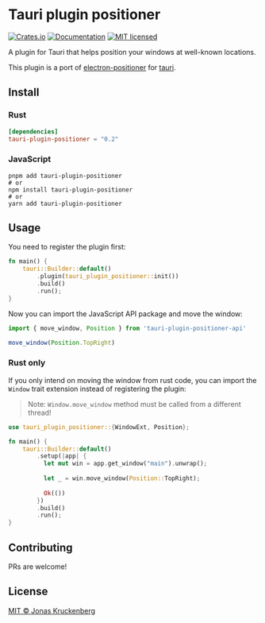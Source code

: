 # Tauri plugin positioner

[![Crates.io][crates-badge]][crates-url]
[![Documentation][docs-badge]][docs-url]
[![MIT licensed][mit-badge]][mit-url]

[crates-badge]: https://img.shields.io/crates/v/tauri-plugin-positioner.svg
[crates-url]: https://crates.io/crates/tauri-plugin-positioner
[docs-badge]: https://img.shields.io/docsrs/tauri-plugin-positioner.svg
[docs-url]: https://docs.rs/tauri-plugin-positioner
[mit-badge]: https://img.shields.io/badge/license-MIT-blue.svg
[mit-url]: LICENSE

A plugin for Tauri that helps position your windows at well-known locations.

This plugin is a port of [electron-positioner](https://github.com/jenslind/electron-positioner) for [tauri](https://tauri.studio).

## Install

### Rust

```toml
[dependencies]
tauri-plugin-positioner = "0.2"
```

### JavaScript

```
pnpm add tauri-plugin-positioner
# or
npm install tauri-plugin-positioner
# or
yarn add tauri-plugin-positioner
```

## Usage

You need to register the plugin first:

```rust
fn main() {
    tauri::Builder::default()
        .plugin(tauri_plugin_positioner::init())
        .build()
        .run();
}
```

Now you can import the JavaScript API package and move the window:

```javascript
import { move_window, Position } from 'tauri-plugin-positioner-api'

move_window(Position.TopRight)
```

### Rust only

If you only intend on moving the window from rust code, you can import the `Window` trait extension instead of registering the plugin:

> Note: `Window.move_window` method must be called from a different thread!

```rust
use tauri_plugin_positioner::{WindowExt, Position};

fn main() {
    tauri::Builder::default()
        .setup(|app| {
          let mut win = app.get_window("main").unwrap();
      
          let _ = win.move_window(Position::TopRight);
          
          Ok(())
        })
        .build()
        .run();
}
```

## Contributing

PRs are welcome!

## License

[MIT © Jonas Kruckenberg](./LICENSE)

